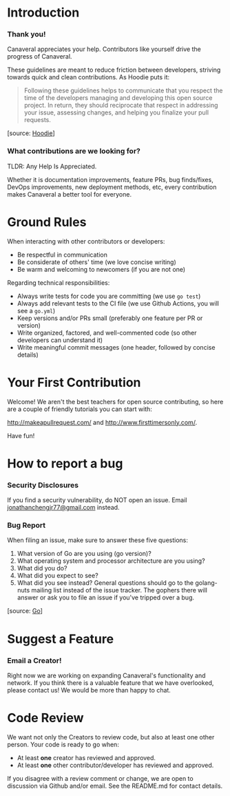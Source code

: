 # Introduction

### Thank you!

Canaveral appreciates your help. Contributors like yourself drive the progress of Canaveral.

These guidelines are meant to reduce friction between developers, striving towards quick and clean contributions. As Hoodie puts it:

> Following these guidelines helps to communicate that you respect the time of the developers managing and developing this open source project. In return, they should reciprocate that respect in addressing your issue, assessing changes, and helping you finalize your pull requests.

[source: [Hoodie](https://github.com/hoodiehq/hoodie/blob/master/CONTRIBUTING.md)]

### What contributions are we looking for?

TLDR: Any Help Is Appreciated.

Whether it is documentation improvements, feature PRs, bug finds/fixes, DevOps improvements, new deployment methods, etc, every contribution makes Canaveral a better tool for everyone.

# Ground Rules

When interacting with other contributors or developers:

- Be respectful in communication
- Be considerate of others' time (we love concise writing)
- Be warm and welcoming to newcomers (if you are not one)

Regarding technical responsibilities:

- Always write tests for code you are committing (we use `go test`)
- Always add relevant tests to the CI file (we use Github Actions, you will see a `go.yml`)
- Keep versions and/or PRs small (preferably one feature per PR or version)
- Write organized, factored, and well-commented code (so other developers can understand it)
- Write meaningful commit messages (one header, followed by concise details)

# Your First Contribution

Welcome! We aren't the best teachers for open source contributing, so here are a couple of friendly tutorials you can start with:

http://makeapullrequest.com/ and http://www.firsttimersonly.com/.

Have fun!

# How to report a bug

### Security Disclosures

If you find a security vulnerability, do NOT open an issue. Email jonathanchengjr77@gmail.com instead.

### Bug Report

When filing an issue, make sure to answer these five questions:

1. What version of Go are you using (go version)?
2. What operating system and processor architecture are you using?
3. What did you do?
4. What did you expect to see?
5. What did you see instead?
   General questions should go to the golang-nuts mailing list instead of the issue tracker. The gophers there will answer or ask you to file an issue if you've tripped over a bug.

[source: [Go](https://github.com/golang/go/blob/master/CONTRIBUTING.md#filing-issues)]

# Suggest a Feature

### Email a Creator!

Right now we are working on expanding Canaveral's functionality and network. If you think there is a valuable feature that we have overlooked, please contact us! We would be more than happy to chat.

# Code Review

We want not only the Creators to review code, but also at least one other person. Your code is ready to go when:

- At least **one** creator has reviewed and approved.
- At least **one** other contributor/developer has reviewed and approved.

If you disagree with a review comment or change, we are open to discussion via Github and/or email. See the README.md for contact details.
